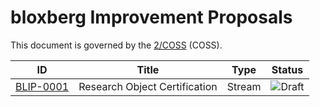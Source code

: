 # bloxberg Improvement Proposals

This document is governed by the [2/COSS](https://rfc.unprotocols.org/spec:2/COSS/) (COSS).

| ID                         | Title                  | Type   | Status |
| ------------------------------ | ---------------------- | ------ | ------ |
| [BLIP-0001](blip-0001-researchcertificate.md)        | Research Object Certification | Stream | ![Draft](http://rfc.unprotocols.org/spec:2/COSS/draft.svg)  |

